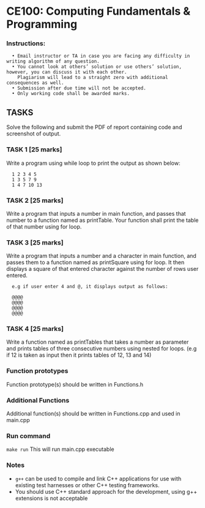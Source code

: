 # CE100: Computing Fundamentals & Programming 

### Instructions:

      • Email instructor or TA in case you are facing any difficulty in writing algorithm of any question.  
      • You cannot look at others’ solution or use others’ solution, however, you can discuss it with each other. 
        Plagiarism will lead to a straight zero with additional consequences as well.
      • Submission after due time will not be accepted.
      • Only working code shall be awarded marks.
      
     

## TASKS

Solve the following and submit the PDF of report containing code and screenshot of output. 

### TASK 1 [25 marks]

Write a program using while loop to print the output as shown below:
      
      1 2 3 4 5
      1 3 5 7 9
      1 4 7 10 13


### TASK 2 [25 marks]

Write a program that inputs a number in main function, and passes that number to a function named as printTable. 
Your function shall print the table of that number using for loop.

### TASK 3 [25 marks]

Write a program that inputs a number and a character in main function, and passes them to a function named as printSquare using for loop. It then displays a square of that entered character against the number of rows user entered.

      e.g if user enter 4 and @, it displays output as follows:

      @@@@
      @@@@
      @@@@
      @@@@


### TASK 4 [25 marks]

Write a function named as printTables that takes a number as parameter and prints tables of three consecutive numbers using nested for loops. 
(e.g if 12 is taken as input then it prints tables of 12, 13 and 14)



### Function prototypes

Function prototype(s) should be written in Functions.h

### Additional Functions

Additional function(s) should be written in Functions.cpp and used in main.cpp


### Run command

`make run`  This will run main.cpp executable 

### Notes

- `g++` can be used to compile and link C++ applications for use with existing test harnesses or other C++ testing frameworks.
- You should use C++ standard approach for the development, using g++ extensions is not acceptable 

